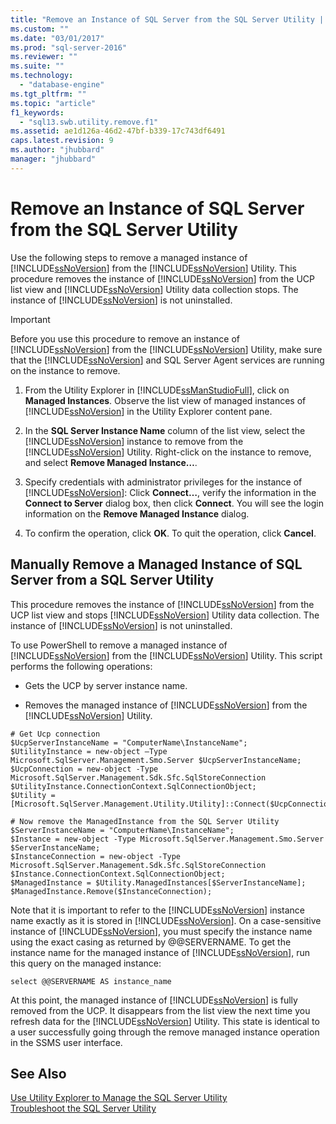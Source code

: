 ```yaml
---
title: "Remove an Instance of SQL Server from the SQL Server Utility | Microsoft Docs"
ms.custom: ""
ms.date: "03/01/2017"
ms.prod: "sql-server-2016"
ms.reviewer: ""
ms.suite: ""
ms.technology: 
  - "database-engine"
ms.tgt_pltfrm: ""
ms.topic: "article"
f1_keywords: 
  - "sql13.swb.utility.remove.f1"
ms.assetid: ae1d126a-46d2-47bf-b339-17c743df6491
caps.latest.revision: 9
ms.author: "jhubbard"
manager: "jhubbard"
---
```

# Remove an Instance of SQL Server from the SQL Server Utility
  Use the following steps to remove a managed instance of [!INCLUDE[ssNoVersion](../../advanced-analytics/r-services/includes/ssnoversion-md.md)] from the [!INCLUDE[ssNoVersion](../../advanced-analytics/r-services/includes/ssnoversion-md.md)] Utility. This procedure removes the instance of [!INCLUDE[ssNoVersion](../../advanced-analytics/r-services/includes/ssnoversion-md.md)] from the UCP list view and [!INCLUDE[ssNoVersion](../../advanced-analytics/r-services/includes/ssnoversion-md.md)] Utility data collection stops. The instance of [!INCLUDE[ssNoVersion](../../advanced-analytics/r-services/includes/ssnoversion-md.md)] is not uninstalled.  
  
> [!IMPORTANT]  
>  Before you use this procedure to remove an instance of [!INCLUDE[ssNoVersion](../../advanced-analytics/r-services/includes/ssnoversion-md.md)] from the [!INCLUDE[ssNoVersion](../../advanced-analytics/r-services/includes/ssnoversion-md.md)] Utility, make sure that the [!INCLUDE[ssNoVersion](../../advanced-analytics/r-services/includes/ssnoversion-md.md)] and SQL Server Agent services are running on the instance to remove.  
  
1.  From the Utility Explorer in [!INCLUDE[ssManStudioFull](../../advanced-analytics/r-services/includes/ssmanstudiofull-md.md)], click on **Managed Instances**. Observe the list view of managed instances of [!INCLUDE[ssNoVersion](../../advanced-analytics/r-services/includes/ssnoversion-md.md)] in the Utility Explorer content pane.  
  
2.  In the **SQL Server Instance Name** column of the list view, select the [!INCLUDE[ssNoVersion](../../advanced-analytics/r-services/includes/ssnoversion-md.md)] instance to remove from the [!INCLUDE[ssNoVersion](../../advanced-analytics/r-services/includes/ssnoversion-md.md)] Utility. Right-click on the instance to remove, and select **Remove Managed Instance…**.  
  
3.  Specify credentials with administrator privileges for the instance of [!INCLUDE[ssNoVersion](../../advanced-analytics/r-services/includes/ssnoversion-md.md)]: Click **Connect…**, verify the information in the **Connect to Server** dialog box, then click **Connect**. You will see the login information on the **Remove Managed Instance** dialog.  
  
4.  To confirm the operation, click **OK**. To quit the operation, click **Cancel**.  
  
## Manually Remove a Managed Instance of SQL Server from a SQL Server Utility  
 This procedure removes the instance of [!INCLUDE[ssNoVersion](../../advanced-analytics/r-services/includes/ssnoversion-md.md)] from the UCP list view and stops [!INCLUDE[ssNoVersion](../../advanced-analytics/r-services/includes/ssnoversion-md.md)] Utility data collection. The instance of [!INCLUDE[ssNoVersion](../../advanced-analytics/r-services/includes/ssnoversion-md.md)] is not uninstalled.  
  
 To use PowerShell to remove a managed instance of [!INCLUDE[ssNoVersion](../../advanced-analytics/r-services/includes/ssnoversion-md.md)] from the [!INCLUDE[ssNoVersion](../../advanced-analytics/r-services/includes/ssnoversion-md.md)] Utility. This script performs the following operations:  
  
-   Gets the UCP by server instance name.  
  
-   Removes the managed instance of [!INCLUDE[ssNoVersion](../../advanced-analytics/r-services/includes/ssnoversion-md.md)] from the [!INCLUDE[ssNoVersion](../../advanced-analytics/r-services/includes/ssnoversion-md.md)] Utility.  
  
```  
# Get Ucp connection  
$UcpServerInstanceName = "ComputerName\InstanceName";  
$UtilityInstance = new-object –Type Microsoft.SqlServer.Management.Smo.Server $UcpServerInstanceName;  
$UcpConnection = new-object -Type Microsoft.SqlServer.Management.Sdk.Sfc.SqlStoreConnection $UtilityInstance.ConnectionContext.SqlConnectionObject;  
$Utility = [Microsoft.SqlServer.Management.Utility.Utility]::Connect($UcpConnection);  
  
# Now remove the ManagedInstance from the SQL Server Utility  
$ServerInstanceName = "ComputerName\InstanceName";  
$Instance = new-object -Type Microsoft.SqlServer.Management.Smo.Server $ServerInstanceName;  
$InstanceConnection = new-object -Type Microsoft.SqlServer.Management.Sdk.Sfc.SqlStoreConnection $Instance.ConnectionContext.SqlConnectionObject;  
$ManagedInstance = $Utility.ManagedInstances[$ServerInstanceName];  
$ManagedInstance.Remove($InstanceConnection);  
```  
  
 Note that it is important to refer to the [!INCLUDE[ssNoVersion](../../advanced-analytics/r-services/includes/ssnoversion-md.md)] instance name exactly as it is stored in [!INCLUDE[ssNoVersion](../../advanced-analytics/r-services/includes/ssnoversion-md.md)]. On a case-sensitive instance of [!INCLUDE[ssNoVersion](../../advanced-analytics/r-services/includes/ssnoversion-md.md)], you must specify the instance name using the exact casing as returned by @@SERVERNAME. To get the instance name for the managed instance of [!INCLUDE[ssNoVersion](../../advanced-analytics/r-services/includes/ssnoversion-md.md)], run this query on the managed instance:  
  
```  
select @@SERVERNAME AS instance_name  
```  
  
 At this point, the managed instance of [!INCLUDE[ssNoVersion](../../advanced-analytics/r-services/includes/ssnoversion-md.md)] is fully removed from the UCP. It disappears from the list view the next time you refresh data for the [!INCLUDE[ssNoVersion](../../advanced-analytics/r-services/includes/ssnoversion-md.md)] Utility. This state is identical to a user successfully going through the remove managed instance operation in the SSMS user interface.  
  
## See Also  
 [Use Utility Explorer to Manage the SQL Server Utility](../../relational-databases/manage/use-utility-explorer-to-manage-the-sql-server-utility.md)   
 [Troubleshoot the SQL Server Utility](http://msdn.microsoft.com/en-US/library/ee210592(SQL.130).aspx)  
  
  